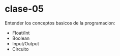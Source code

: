 # clase-05
Entender los conceptos basicos de la programacion:

- Float/Int
- Boolean
- Input/Output
- Circuito

